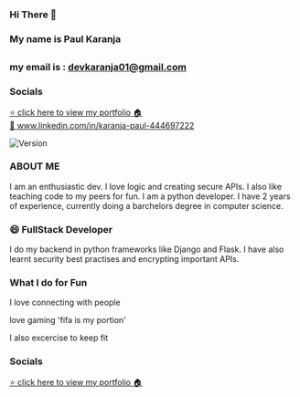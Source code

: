 ### Hi There 👋 

### My name is Paul Karanja<h2>
### my email is : devkaranja01@gmail.com


### Socials
<a href="https://paulkaranja.netlify.app/">  ⭐️ click here to view my portfolio 🏠 </a>
<br>
<a href="www.linkedin.com/in/karanja-paul-444697222"> 👀 www.linkedin.com/in/karanja-paul-444697222</a>
<p>
  <img alt="Version" src="https://img.shields.io/badge/version-1.01-blue.svg?cacheSeconds=2592000" />
</p>



### ABOUT ME 
I am an enthusiastic dev. I love logic and creating secure APIs. I also like teaching code to my peers for fun. I am a python developer.
I have 2 years of experience, currently doing a barchelors degree in computer science.

### 😄 FullStack Developer
I do my backend in python frameworks like Django and Flask. I have also learnt security best practises and encrypting important APIs.

### What I do for Fun
<p> I love connecting with people </p>
<p> love gaming 'fifa is my portion' </p>
<p> I also excercise to keep fit </p>

### Socials
<a href="https://paulkaranja.netlify.app/">  ⭐️ click here to view my portfolio 🏠 </a>

